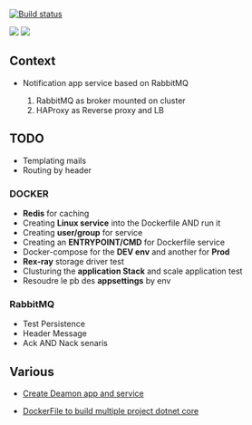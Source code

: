﻿[![Build status](https://ci.appveyor.com/api/projects/status/jskpfdwhep4s3b4r?svg=true)](https://ci.appveyor.com/project/Fazzani/synker2-0j10q)

[![](https://images.microbadger.com/badges/version/synker/broker.svg)](https://microbadger.com/images/synker/broker "Get your own version badge on microbadger.com")
[![](https://images.microbadger.com/badges/image/synker/broker.svg)](https://microbadger.com/images/synker/broker "Get your own image badge on microbadger.com")
## Context

- Notification app service based on RabbitMQ

    1. RabbitMQ as broker mounted on cluster
    2. HAProxy as Reverse proxy and LB

## TODO

- Templating mails
- Routing by header

### DOCKER
- **Redis** for caching
- Creating **Linux service** into the Dockerfile AND run it
- Creating **user/group** for service
- Creating an **ENTRYPOINT/CMD** for Dockerfile service
- Docker-compose for the **DEV env** and another for **Prod**
- **Rex-ray** storage driver test
- Clusturing the **application Stack** and scale application test
- Resoudre le pb des **appsettings** by env

### RabbitMQ

- Test Persistence 
- Header Message
- Ack AND Nack senaris

## Various
- [Create Deamon app and service](http://pmcgrath.net/running-a-simple-dotnet-core-linux-daemon)

- [DockerFile to build multiple project dotnet core](http://www.ben-morris.com/using-docker-to-build-and-deploy-net-core-console-applications/)
